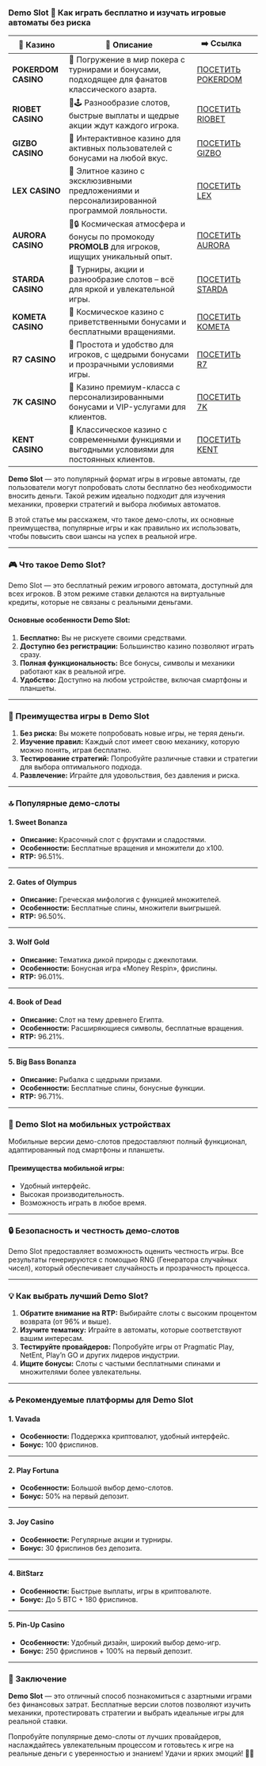 ### Demo Slot 🎰 Как играть бесплатно и изучать игровые автоматы без риска
| 🎰 Казино           | 📜 Описание                                                                                       | ➡️ Ссылка                                                                                          |   |
| ------------------- | ------------------------------------------------------------------------------------------------- | -------------------------------------------------------------------------------------------------- | - |
| **POKERDOM CASINO** | 🎲 Погружение в мир покера с турнирами и бонусами, подходящее для фанатов классического азарта.   | [ПОСЕТИТЬ POKERDOM](https://brandplay.link/FwVc4f)                                                 |   |
| **RIOBET CASINO**   | 🌟🕹️ Разнообразие слотов, быстрые выплаты и щедрые акции ждут каждого игрока.                    | [ПОСЕТИТЬ RIOBET](https://brandplay.link/TnjsxFvH)                                                 |   |
| **GIZBO CASINO**    | 🚀 Интерактивное казино для активных пользователей с бонусами на любой вкус.                      | [ПОСЕТИТЬ GIZBO](https://brandplay.link/rvzLrVLp)                                                  |   |
| **LEX CASINO**      | 🎰 Элитное казино с эксклюзивными предложениями и персонализированной программой лояльности.      | [ПОСЕТИТЬ LEX](https://brandplay.link/VMqNXPFs)                                                    |   |
| **AURORA CASINO**   | 🌌🔒 Космическая атмосфера и бонусы по промокоду **PROMOLB** для игроков, ищущих уникальный опыт. | [ПОСЕТИТЬ AURORA](https://10trafic-stat2.com/click/668546556bcc6313411604bc/6766/13031/subaccount) |   |
| **STARDA CASINO**   | 🌠 Турниры, акции и разнообразие слотов – всё для яркой и увлекательной игры.                     | [ПОСЕТИТЬ STARDA](https://brandplay.link/HDcDrxLk)                                                 |   |
| **KOMETA CASINO**   | 💫 Космическое казино с приветственными бонусами и бесплатными вращениями.                        | [ПОСЕТИТЬ KOMETA](https://brandplay.link/jHzFFYGv)                                                 |   |
| **R7 CASINO**       | 🎯 Простота и удобство для игроков, с щедрыми бонусами и прозрачными условиями игры.              | [ПОСЕТИТЬ R7](https://brandplay.link/dByFXP7h)                                                     |   |
| **7K CASINO**       | 💎 Казино премиум-класса с персонализированными бонусами и VIP-услугами для клиентов.             | [ПОСЕТИТЬ 7K](https://brandplay.link/dd46bNgD)                                                     |   |
| **KENT CASINO**     | 🎲 Классическое казино с современными функциями и выгодными условиями для постоянных клиентов.    | [ПОСЕТИТЬ KENT](https://brandplay.link/XRH1g6Vb)                                                   |   |
**Demo Slot** — это популярный формат игры в игровые автоматы, где пользователи могут попробовать слоты бесплатно без необходимости вносить деньги. Такой режим идеально подходит для изучения механики, проверки стратегий и выбора любимых автоматов.

В этой статье мы расскажем, что такое демо-слоты, их основные преимущества, популярные игры и как правильно их использовать, чтобы повысить свои шансы на успех в реальной игре.

***

### 🎮 Что такое Demo Slot?

Demo Slot — это бесплатный режим игрового автомата, доступный для всех игроков. В этом режиме ставки делаются на виртуальные кредиты, которые не связаны с реальными деньгами.

#### **Основные особенности Demo Slot:**

1. **Бесплатно:** Вы не рискуете своими средствами.
2. **Доступно без регистрации:** Большинство казино позволяют играть сразу.
3. **Полная функциональность:** Все бонусы, символы и механики работают как в реальной игре.
4. **Удобство:** Доступно на любом устройстве, включая смартфоны и планшеты.

***

### 🌟 Преимущества игры в Demo Slot

1. **Без риска:**
   Вы можете попробовать новые игры, не теряя деньги.
2. **Изучение правил:**
   Каждый слот имеет свою механику, которую можно понять, играя бесплатно.
3. **Тестирование стратегий:**
   Попробуйте различные ставки и стратегии для выбора оптимального подхода.
4. **Развлечение:**
   Играйте для удовольствия, без давления и риска.

***

### 🔝 Популярные демо-слоты

#### **1. Sweet Bonanza**

* **Описание:** Красочный слот с фруктами и сладостями.
* **Особенности:** Бесплатные вращения и множители до x100.
* **RTP:** 96.51%.

***

#### **2. Gates of Olympus**

* **Описание:** Греческая мифология с функцией множителей.
* **Особенности:** Бесплатные спины, множители выигрышей.
* **RTP:** 96.50%.

***

#### **3. Wolf Gold**

* **Описание:** Тематика дикой природы с джекпотами.
* **Особенности:** Бонусная игра «Money Respin», фриспины.
* **RTP:** 96.01%.

***

#### **4. Book of Dead**

* **Описание:** Слот на тему древнего Египта.
* **Особенности:** Расширяющиеся символы, бесплатные вращения.
* **RTP:** 96.21%.

***

#### **5. Big Bass Bonanza**

* **Описание:** Рыбалка с щедрыми призами.
* **Особенности:** Бесплатные спины, бонусные функции.
* **RTP:** 96.71%.

***

### 📱 Demo Slot на мобильных устройствах

Мобильные версии демо-слотов предоставляют полный функционал, адаптированный под смартфоны и планшеты.

#### **Преимущества мобильной игры:**

* Удобный интерфейс.
* Высокая производительность.
* Возможность играть в любое время.

***

### 🔒 Безопасность и честность демо-слотов

Demo Slot предоставляет возможность оценить честность игры. Все результаты генерируются с помощью RNG (Генератора случайных чисел), который обеспечивает случайность и прозрачность процесса.

***

### 💡 Как выбрать лучший Demo Slot?

1. **Обратите внимание на RTP:**
   Выбирайте слоты с высоким процентом возврата (от 96% и выше).
2. **Изучите тематику:**
   Играйте в автоматы, которые соответствуют вашим интересам.
3. **Тестируйте провайдеров:**
   Попробуйте игры от Pragmatic Play, NetEnt, Play’n GO и других лидеров индустрии.
4. **Ищите бонусы:**
   Слоты с частыми бесплатными спинами и множителями более увлекательны.

***

### 🔝 Рекомендуемые платформы для Demo Slot

#### **1. Vavada**

* **Особенности:** Поддержка криптовалют, удобный интерфейс.
* **Бонус:** 100 фриспинов.

***

#### **2. Play Fortuna**

* **Особенности:** Большой выбор демо-слотов.
* **Бонус:** 50% на первый депозит.

***

#### **3. Joy Casino**

* **Особенности:** Регулярные акции и турниры.
* **Бонус:** 30 фриспинов без депозита.

***

#### **4. BitStarz**

* **Особенности:** Быстрые выплаты, игры в криптовалюте.
* **Бонус:** До 5 BTC + 180 фриспинов.

***

#### **5. Pin-Up Casino**

* **Особенности:** Удобный дизайн, широкий выбор демо-игр.
* **Бонус:** 250 фриспинов + 100% на первый депозит.

***

### 🎯 Заключение

**Demo Slot** — это отличный способ познакомиться с азартными играми без финансовых затрат. Бесплатные версии слотов позволяют изучить механики, протестировать стратегии и выбрать идеальные игры для реальной ставки.

Попробуйте популярные демо-слоты от лучших провайдеров, наслаждайтесь увлекательным процессом и готовьтесь к игре на реальные деньги с уверенностью и знанием! Удачи и ярких эмоций! 🎰✨
